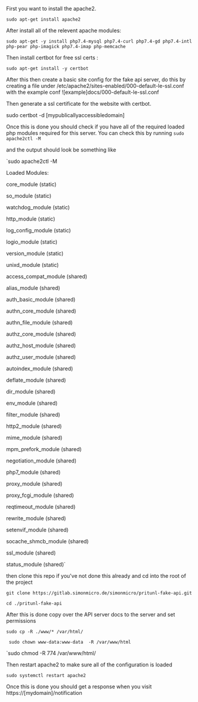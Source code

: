 First you want to install the apache2.

`sudo apt-get install apache2`

After install all of the relevent apache modules:

`sudo apt-get -y install php7.4-mysql php7.4-curl php7.4-gd php7.4-intl php-pear php-imagick php7.4-imap php-memcache`

Then install certbot for free ssl certs :

`sudo apt-get install -y certbot`

After this then create a basic site config for the fake api server, do this by creating a file under /etc/apache2/sites-enabled/000-default-le-ssl.conf with the example conf ![example]docs/000-default-le-ssl.conf

Then generate a ssl certificate for the website with certbot.

sudo certbot -d [mypublicallyaccessibledomain]

Once this is done you should check if you have all of the required loaded php modules required for this server. You can check this by running `sudo apache2ctl -M`

and the output should look be something like

`sudo apache2ctl -M

Loaded Modules:

 core_module (static)
 
 so_module (static)
 
 watchdog_module (static)
 
 http_module (static)
 
 log_config_module (static)
 
 logio_module (static)
 
 version_module (static)
 
 unixd_module (static)
 
 access_compat_module (shared)
 
 alias_module (shared)
 
 auth_basic_module (shared)
 
 authn_core_module (shared)
 
 authn_file_module (shared)
 
 authz_core_module (shared)
 
 authz_host_module (shared)
 
 authz_user_module (shared)
 
 autoindex_module (shared)
 
 deflate_module (shared)
 
 dir_module (shared)
 
 env_module (shared)
 
 filter_module (shared)
 
 http2_module (shared)
 
 mime_module (shared)
 
 mpm_prefork_module (shared)
 
 negotiation_module (shared)
 
 php7_module (shared)
 
 proxy_module (shared)
 
 proxy_fcgi_module (shared)
 
 reqtimeout_module (shared)
 
 rewrite_module (shared)
 
 setenvif_module (shared)
 
 socache_shmcb_module (shared)
 
 ssl_module (shared)
 
 status_module (shared)`

then clone this repo if you've not done this already and cd into the root of the project

`git clone https://gitlab.simonmicro.de/simonmicro/pritunl-fake-api.git`

`cd ./pritunl-fake-api`

 After this is done copy over the API server docs to the server and set permissions

 `sudo cp -R ./www/* /var/html/`

` sudo chown www-data:www-data  -R /var/www/html`

`sudo chmod -R 774 /var/www/html/

Then restart apache2 to make sure all of the configuration is loaded

`sudo systemctl restart apache2`

Once this is done you should get a response when you visit https://[mydomain]/notification